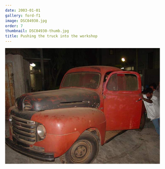 ```yaml
---
date: 2003-01-01
gallery: ford-f1
image: DSC04930.jpg
order: 7
thumbnail: DSC04930-thumb.jpg
title: Pushing the truck into the workshop
---
```


![Pushing the truck into the workshop](./DSC04930.jpg)